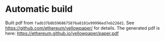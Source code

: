 # Automatic build
Built pdf from `fadb37b8b5968675876a0101e99996ed7eb226d1`. See https://github.com/ethereum/yellowpaper/ for details.
The generated pdf is here: https://ethereum.github.io/yellowpaper/paper.pdf
